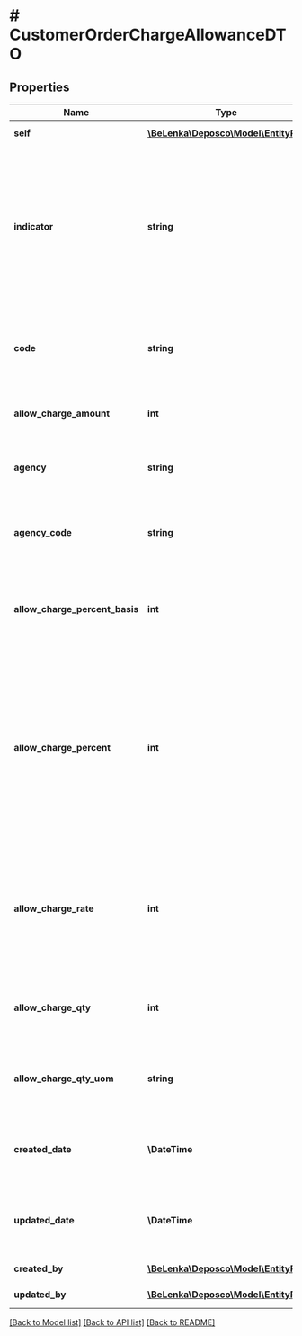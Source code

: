 # # CustomerOrderChargeAllowanceDTO

## Properties

Name | Type | Description | Notes
------------ | ------------- | ------------- | -------------
**self** | [**\BeLenka\Deposco\Model\EntityRef**](EntityRef.md) |  | [optional] [readonly]
**indicator** | **string** | Code for whether this is an allowance or charge for the specified service. Possible values include &#x60;Charge&#x60;, &#x60;Allowance&#x60;, or both. | [optional]
**code** | **string** | Code for the type of allowance or charge for the specified service. |
**allow_charge_amount** | **int** | Amount of the allowance or charge. |
**agency** | **string** | Code for the agency that assigns the code values. | [optional]
**agency_code** | **string** | Agency code for the service, promotion, allowance, or charge. | [optional]
**allow_charge_percent_basis** | **int** | Code for the basis on which an allowance or charge percent is calculated. | [optional]
**allow_charge_percent** | **int** | Percentage of the allowance or charge. Percentages should be represented as real numbers. (0% through 100% should be normalized to 0.0 through 100.00.) | [optional]
**allow_charge_rate** | **int** | Value expressed in monetary currency that applies to the given quantity. Example: The rate is $5.00 off one dozen. | [optional]
**allow_charge_qty** | **int** | Numeric value of the quantity for the allowance or charge. | [optional]
**allow_charge_qty_uom** | **string** | Unit of measure for the quantity for the allowance or charge. | [optional]
**created_date** | **\DateTime** | Date and time that the charge allowance was created. | [optional] [readonly]
**updated_date** | **\DateTime** | Date and time that the charge allowance was last updated. | [optional] [readonly]
**created_by** | [**\BeLenka\Deposco\Model\EntityRef**](EntityRef.md) |  | [optional] [readonly]
**updated_by** | [**\BeLenka\Deposco\Model\EntityRef**](EntityRef.md) |  | [optional] [readonly]

[[Back to Model list]](../../README.md#models) [[Back to API list]](../../README.md#endpoints) [[Back to README]](../../README.md)
